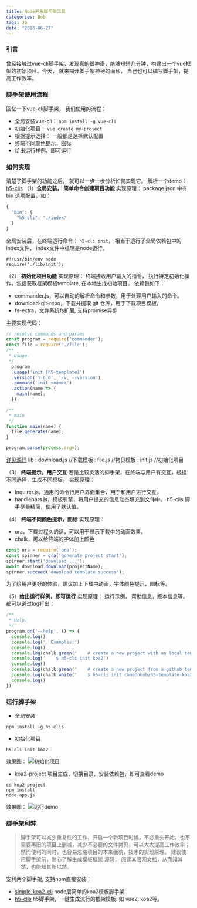 ```yaml
---
title: Node开发脚手架工具
categories: Bob
tags: JS
date: "2018-06-27"
---
```



### 引言
曾经接触过vue-cli脚手架，发现真的很神奇，能够短短几分钟，构建出一个vue框架的初始项目。今天， 就来揭开脚手架神秘的面纱， 自己也可以编写脚手架，提高工作效率。

### 脚手架使用流程
回忆一下vue-cli脚手架， 我们使用的流程：

- 全局安装vue-cli： `npm install -g vue-cli`
- 初始化项目： `vue create my-project`
- 根据提示选择： 一般都是选择默认配置
- 终端不同颜色提示，图标
- 给出运行样例，即可运行

### 如何实现
清楚了脚手架的功能之后， 就可以一步一步分析如何实现它。
解析一个demo： [h5-clis](https://github.com/comeonbob/h5-cli)
（1）**全局安装， 简单命令创建项目功能**
实现原理： package.json 中有bin 选项配置，如：
```javascript
{
  "bin": {
    "h5-cli": "./index"
  }
}
```
全局安装后，在终端运行命令： `h5-cli init`， 相当于运行了全局依赖包中的index文件， index文件中标明是node运行。
```
#!/usr/bin/env node
require('./lib/init');
```
（2） **初始化项目功能**
实现原理： 终端接收用户输入的指令， 执行特定初始化操作，包括获取框架模板template, 在本地生成初始项目。
依赖包如下：

- commander.js，可以自动的解析命令和参数，用于处理用户输入的命令。
- download-git-repo，下载并提取 git 仓库，用于下载项目模板。
- fs-extra，文件系统fs扩展, 支持promise异步

主要实现代码：
```javascript
// resolve commands and params
const program = require('commander');
const file = require('./file');
/**
 * Usage.
 */
  program
  .usage('init [h5-template]')
  .version('1.6.0', '-v, --version')
  .command('init <name>')
  .action(name => {
    main(name);
  });

/**
 * main
 */
function main(name) {
  file.generate(name);
}

program.parse(process.argv);
```
[详见源码](https://github.com/comeonbob/h5-cli)
lib
: download.js  //下载模板
: file.js  //拷贝模板
: init.js //初始化项目

（3） **终端提示，用户交互**
若是比较灵活的脚手架，在终端与用户有交互，根据不同选择，生成不同模板。
实现原理：

- Inquirer.js，通用的命令行用户界面集合，用于和用户进行交互。
- handlebars.js，模板引擎，将用户提交的信息动态填充到文件中。
h5-clis 脚手尽量精简，使用了默认值。

（4） **终端不同颜色提示，图标**
实现原理：

- ora，下载过程久的话，可以用于显示下载中的动画效果。
- chalk，可以给终端的字体加上颜色
```javascript
const ora = require('ora');
const spinner = ora('generate project start');
spinner.start('download ...');
await download.download(projectName);
spinner.succeed('download template success');
```
为了给用户更好的体验，建议加上下载中动画，字体颜色提示，图标等。

（5）**给出运行样例，即可运行**
实现原理：
运行示例， 帮助信息，版本信息等。都可以通过log打出：
```javascript
/**
 * Help.
 */
program.on('--help', () => {
  console.log()
  console.log('  Examples:')
  console.log()
  console.log(chalk.green('    # create a new project with an local template: init <h5-tempalte>'))
  console.log('    $ h5-cli init koa2')
  console.log()
  console.log(chalk.green('    # create a new project from a github template: init <username/repo>'))
  console.log(chalk.white('    $ h5-cli init comeonbob/h5-template-koa2'))
  console.log()
})
```

### 运行脚手架

- 全局安装
```
npm install -g h5-clis 
```
- 初始化项目
```
h5-cli init koa2
```
效果图：
![初始化项目](https://img-blog.csdn.net/20180626201211274?watermark/2/text/aHR0cHM6Ly9ibG9nLmNzZG4ubmV0L2JvYl9iYW9iYW8=/font/5a6L5L2T/fontsize/400/fill/I0JBQkFCMA==/dissolve/70)
- koa2-project 项目生成，切换目录，安装依赖包，即可查看demo
```
cd koa2-project
npm install
node app.js
```
效果图：
![运行demo](https://img-blog.csdn.net/20180626201249813?watermark/2/text/aHR0cHM6Ly9ibG9nLmNzZG4ubmV0L2JvYl9iYW9iYW8=/font/5a6L5L2T/fontsize/400/fill/I0JBQkFCMA==/dissolve/70)

### 脚手架利弊
> 脚手架可以减少重复性的工作，开启一个新项目时候，不必重头开始，也不需要再旧的项目上删减，减少不必要的文件拷贝，可以大大提高工作效率；然而便利的同时，也容易忽略项目的本来面貌，技术的实现原理。 建议使用脚手架前，耐心了解生成模板框架 源码， 阅读其官网文档，从而知其然，也能知其所以然。

安利两个脚手架, 支持npm直接安装：
- [simple-koa2-cli](https://github.com/comeonbob/simple-koa2-cli) node层简单的koa2模板脚手架
- [h5-clis](https://github.com/comeonbob/h5-cli) h5脚手架，一键生成流行的框架模板. 如 vue2, koa2等。

